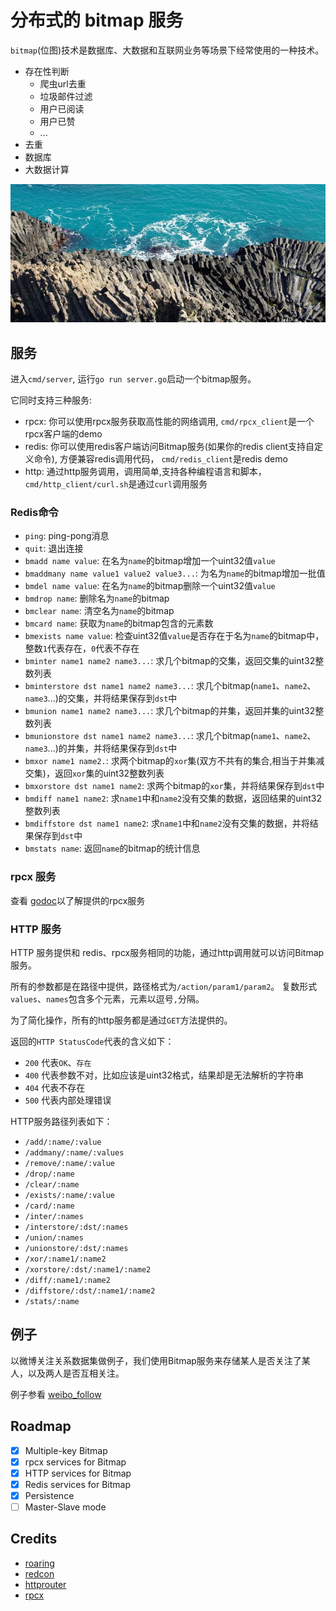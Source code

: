 # 分布式的 bitmap 服务

`bitmap`(位图)技术是数据库、大数据和互联网业务等场景下经常使用的一种技术。

- 存在性判断
  - 爬虫url去重
  - 垃圾邮件过滤
  - 用户已阅读
  - 用户已赞
  - ...
- 去重
- 数据库
- 大数据计算

![](examples/basalt.jpg)

## 服务

进入`cmd/server`, 运行`go run server.go`启动一个bitmap服务。

它同时支持三种服务:

- rpcx: 你可以使用rpcx服务获取高性能的网络调用, `cmd/rpcx_client`是一个rpcx客户端的demo
- redis: 你可以使用redis客户端访问Bitmap服务(如果你的redis client支持自定义命令), 方便兼容redis调用代码， `cmd/redis_client`是redis demo
- http: 通过http服务调用，调用简单,支持各种编程语言和脚本，`cmd/http_client/curl.sh`是通过`curl`调用服务

### Redis命令

- `ping`: ping-pong消息
- `quit`: 退出连接
- `bmadd name value`: 在名为`name`的bitmap增加一个uint32值`value`
- `bmaddmany name value1 value2 value3...`: 为名为`name`的bitmap增加一批值
- `bmdel name value`: 在名为`name`的bitmap删除一个uint32值`value`
- `bmdrop name`: 删除名为`name`的bitmap
- `bmclear name`: 清空名为`name`的bitmap
- `bmcard name`: 获取为`name`的bitmap包含的元素数
- `bmexists name value`: 检查uint32值`value`是否存在于名为`name`的bitmap中，整数`1`代表存在，`0`代表不存在
- `bminter name1 name2 name3...`: 求几个bitmap的交集，返回交集的uint32整数列表
- `bminterstore dst name1 name2 name3...`: 求几个bitmap(`name1`、`name2`、`name3`...)的交集，并将结果保存到`dst`中
- `bmunion name1 name2 name3...`: 求几个bitmap的并集，返回并集的uint32整数列表
- `bmunionstore dst name1 name2 name3...`: 求几个bitmap(`name1`、`name2`、`name3`...)的并集，并将结果保存到`dst`中
- `bmxor name1 name2.`: 求两个bitmap的`xor`集(双方不共有的集合,相当于并集减交集)，返回`xor`集的uint32整数列表
- `bmxorstore dst name1 name2`: 求两个bitmap的`xor`集，并将结果保存到`dst`中
- `bmdiff name1 name2`: 求`name1`中和`name2`没有交集的数据，返回结果的uint32整数列表
- `bmdiffstore dst name1 name2`: 求`name1`中和`name2`没有交集的数据，并将结果保存到`dst`中
- `bmstats name`: 返回`name`的bitmap的统计信息

### rpcx 服务

查看 [godoc](https://godoc.org/github.com/rpcxio/basalt)以了解提供的rpcx服务

### HTTP 服务

HTTP 服务提供和 redis、rpcx服务相同的功能，通过http调用就可以访问Bitmap服务。

所有的参数都是在路径中提供，路径格式为`/action/param1/param2`。
复数形式`values`、`names`包含多个元素，元素以逗号`,`分隔。

为了简化操作，所有的http服务都是通过`GET`方法提供的。

返回的`HTTP StatusCode`代表的含义如下：

- `200` 代表`OK`、`存在`
- `400` 代表参数不对，比如应该是uint32格式，结果却是无法解析的字符串
- `404` 代表不存在
- `500` 代表内部处理错误


HTTP服务路径列表如下：

- `/add/:name/:value`
- `/addmany/:name/:values`
- `/remove/:name/:value`
- `/drop/:name`
- `/clear/:name`
- `/exists/:name/:value`
- `/card/:name`
- `/inter/:names`
- `/interstore/:dst/:names`
- `/union/:names`
- `/unionstore/:dst/:names`
- `/xor/:name1/:name2`
- `/xorstore/:dst/:name1/:name2`
- `/diff/:name1/:name2`
- `/diffstore/:dst/:name1/:name2`
- `/stats/:name`

## 例子

以微博关注关系数据集做例子，我们使用Bitmap服务来存储某人是否关注了某人，以及两人是否互相关注。

例子参看 [weibo_follow](https://github.com/rpcxio/basalt/tree/master/examples/weibo)


## Roadmap

- [x] Multiple-key Bitmap
- [x] rpcx services for Bitmap
- [x] HTTP services for Bitmap
- [x] Redis services for Bitmap
- [x] Persistence
- [ ] Master-Slave mode

## Credits

- [roaring](https://github.com/RoaringBitmap/roaring)
- [redcon](https://github.com/tidwall/redcon)
- [httprouter](https://github.com/julienschmidt/httprouter)
- [rpcx](https://github.com/smallnest/rpcx)